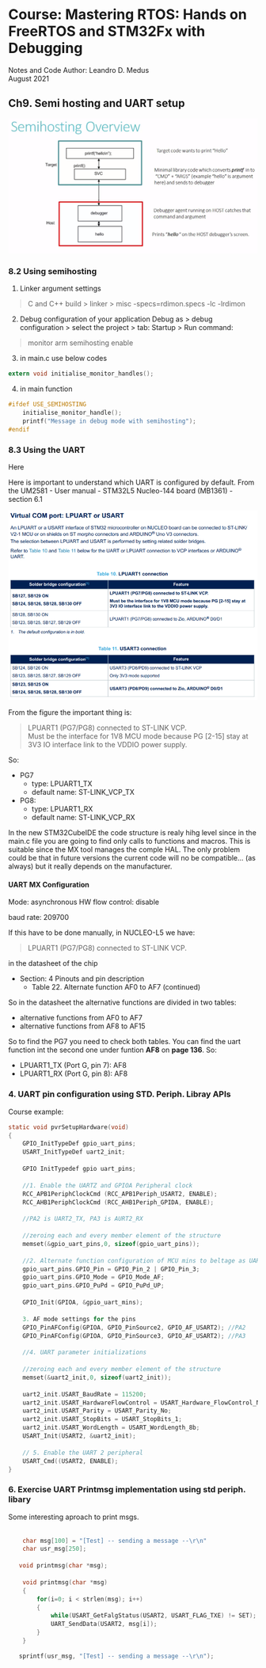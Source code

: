 # Course: Mastering RTOS: Hands on FreeRTOS and STM32Fx with Debugging

Notes and Code Author: Leandro D. Medus  
August 2021

## Ch9. Semi hosting and UART setup

![semihosting_overview](img/semihosting_overview.png)


### 8.2 Using semihosting 


1. Linker argument settings
> C and C++ build > linker > misc 
> -specs=rdimon.specs -lc -lrdimon

2. Debug configuration of your application 
Debug as > debug configuration > select the project > tab: Startup > Run command: 
> monitor arm semihosting enable

3. in main.c use below codes
```c
extern void initialise_monitor_handles();
```

4. in main function
```c
#ifdef USE_SEMIHOSTING
    initialise_monitor_handle();
    printf("Message in debug mode with semihosting");
#endif
``` 

### 8.3 Using the UART

Here 

Here is important to understand which UART is configured by default. From the UM2581 - User manual - STM32L5 Nucleo-144 board (MB1361) - section 6.1

![stm32_l5_uart_vcp](img/stm32_l5_uart_vcp.png)


From the figure the important thing is:

> LPUART1 (PG7/PG8) connected to ST-LINK VCP.  
Must be the interface for 1V8 MCU mode because PG [2-15] stay at 3V3 IO interface link to the VDDIO power supply.

So:
* PG7
    * type: LPUART1_TX
    * default name: ST-LINK_VCP_TX
* PG8: 
    * type: LPUART1_RX
    * default name: ST-LINK_VCP_RX


In the new STM32CubeIDE the code structure is realy hihg level since in the main.c file you are going to find only calls to functions and macros. This is suitable since the MX tool manages the comple HAL. The only problem could be that in future versions the current code will no be compatible... (as always) but it really depends on the manufacturer.


#### UART MX Configuration

Mode: asynchronous
HW flow control: disable

baud rate: 209700

If this have to be done manually, in NUCLEO-L5 we have:
> LPUART1 (PG7/PG8) connected to ST-LINK VCP.

in the datasheet of the chip 
* Section: 4 Pinouts and pin description
    * Table 22. Alternate function AF0 to AF7 (continued)

So in the datasheet the alternative functions are divided in two tables:
* alternative functions from AF0 to AF7
* alternative functions from AF8 to AF15

So to find the PG7 you need to check both tables. You can find the uart function int the second one under funtion **AF8** on **page 136**. So:
* LPUART1_TX (Port G, pin 7): AF8 
* LPUART1_RX (Port G, pin 8): AF8 


### 4. UART pin configuration using STD. Periph. Libray APIs

Course example:
```c
static void pvrSetupHardware(void)
{
    GPIO_InitTypeDef gpio_uart_pins;
    USART_InitTypeDef uart2_init;

    GPIO InitTypedef gpio uart_pins;

    //1. Enable the UARTZ and GPIOA Peripheral clock
    RCC_APB1PeriphClockCmd (RCC_APB1Periph_USART2, ENABLE); 
    RCC_AHB1PeriphClockCmd (RCC_AHB1Periph_GPIDA, ENABLE);

    //PA2 is UART2_TX, PA3 is AURT2_RX

    //zeroing each and every member element of the structure
    memset(&gpio_uart_pins,0, sizeof(gpio_uart_pins));

    //2. Alternate function configuration of MCU mins to beltage as UARTZ TX and RX
    gpio_uart_pins.GPIO_Pin = GPIO_Pin_2 | GPIO_Pin_3;
    gpio_uart_pins.GPIO_Mode = GPIO_Mode_AF;
    gpio_uart_pins.GPIO_PuPd = GPIO_PuPd_UP;
    
    GPIO_Init(GPIOA, &gpio_uart_mins);

    3. AF mode settings for the pins
    GPIO_PinAFConfig(GPIOA, GPIO_PinSource2, GPIO_AF_USART2); //PA2
    GPIO_PinAFConfig(GPIOA, GPIO_PinSource3, GPIO_AF_USART2); //PA3

    //4. UART parameter initializations

    //zeroing each and every member element of the structure
    memset(&uart2_init,0, sizeof(uart2_init));

    uart2_init.USART_BaudRate = 115200;
    uart2_init.USART_HardwareFlowControl = USART_Hardware_FlowControl_None; uart2_init.USART_Mode = USART_Mode_Tx | USART_ Mode_Rx;
    uart2_init.USART_Parity = USART_Parity_No;
    uart2_init.USART_StopBits = USART_StopBits_1; 
    uart2_init.USART_WordLength = USART_WordLength_8b; 
    USART_Init(USART2, &uart2_init);

    // 5. Enable the UART 2 peripheral 
    USART_Cmd((USART2, ENABLE);
}
```

### 6. Exercise  UART Printmsg implementation using std periph. libary

Some interesting aproach to print msgs.

```c

    char msg[100] = "[Test] -- sending a message --\r\n"
    char usr_msg[250];

   void printmsg(char *msg);

    void printmsg(char *msg)
    {
        for(i=0; i < strlen(msg); i++)
        {
            while(USART_GetFalgStatus(USART2, USART_FLAG_TXE) != SET);
            UART_SendData(USART2, msg[i]);
        }
    }
```

```c
   sprintf(usr_msg, "[Test] -- sending a message --\r\n");
```

